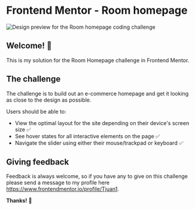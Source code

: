 # Frontend Mentor - Room homepage

![Design preview for the Room homepage coding challenge](./design/desktop-preview.jpg)

## Welcome! 👋

This is my solution for the Room Homepage challenge in Frontend Mentor. 

## The challenge

The challenge is to build out an e-commerce homepage and get it looking as close to the design as possible.

Users should be able to:

- View the optimal layout for the site depending on their device's screen size ✅
- See hover states for all interactive elements on the page ✅
- Navigate the slider using either their mouse/trackpad or keyboard ✅


## Giving feedback

Feedback is always welcome, so if you have any to give on this challenge please send a message to my profile here https://www.frontendmentor.io/profile/Tjuan1. 


**Thanks!** 🚀
